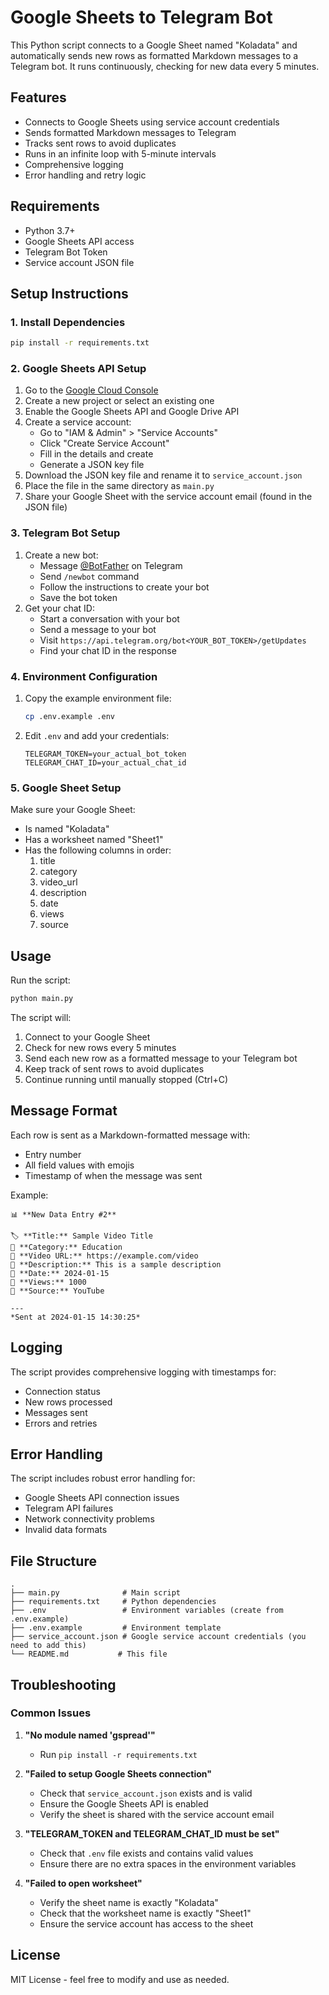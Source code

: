 # Google Sheets to Telegram Bot

This Python script connects to a Google Sheet named "Koladata" and automatically sends new rows as formatted Markdown messages to a Telegram bot. It runs continuously, checking for new data every 5 minutes.

## Features

- Connects to Google Sheets using service account credentials
- Sends formatted Markdown messages to Telegram
- Tracks sent rows to avoid duplicates
- Runs in an infinite loop with 5-minute intervals
- Comprehensive logging
- Error handling and retry logic

## Requirements

- Python 3.7+
- Google Sheets API access
- Telegram Bot Token
- Service account JSON file

## Setup Instructions

### 1. Install Dependencies

```bash
pip install -r requirements.txt
```

### 2. Google Sheets API Setup

1. Go to the [Google Cloud Console](https://console.cloud.google.com/)
2. Create a new project or select an existing one
3. Enable the Google Sheets API and Google Drive API
4. Create a service account:
   - Go to "IAM & Admin" > "Service Accounts"
   - Click "Create Service Account"
   - Fill in the details and create
   - Generate a JSON key file
5. Download the JSON key file and rename it to `service_account.json`
6. Place the file in the same directory as `main.py`
7. Share your Google Sheet with the service account email (found in the JSON file)

### 3. Telegram Bot Setup

1. Create a new bot:
   - Message [@BotFather](https://t.me/botfather) on Telegram
   - Send `/newbot` command
   - Follow the instructions to create your bot
   - Save the bot token
2. Get your chat ID:
   - Start a conversation with your bot
   - Send a message to your bot
   - Visit `https://api.telegram.org/bot<YOUR_BOT_TOKEN>/getUpdates`
   - Find your chat ID in the response

### 4. Environment Configuration

1. Copy the example environment file:
   ```bash
   cp .env.example .env
   ```
2. Edit `.env` and add your credentials:
   ```
   TELEGRAM_TOKEN=your_actual_bot_token
   TELEGRAM_CHAT_ID=your_actual_chat_id
   ```

### 5. Google Sheet Setup

Make sure your Google Sheet:
- Is named "Koladata"
- Has a worksheet named "Sheet1"
- Has the following columns in order:
  1. title
  2. category
  3. video_url
  4. description
  5. date
  6. views
  7. source

## Usage

Run the script:

```bash
python main.py
```

The script will:
1. Connect to your Google Sheet
2. Check for new rows every 5 minutes
3. Send each new row as a formatted message to your Telegram bot
4. Keep track of sent rows to avoid duplicates
5. Continue running until manually stopped (Ctrl+C)

## Message Format

Each row is sent as a Markdown-formatted message with:
- Entry number
- All field values with emojis
- Timestamp of when the message was sent

Example:
```
📊 **New Data Entry #2**

🏷️ **Title:** Sample Video Title
📂 **Category:** Education
🎥 **Video URL:** https://example.com/video
📝 **Description:** This is a sample description
📅 **Date:** 2024-01-15
👀 **Views:** 1000
🔗 **Source:** YouTube

---
*Sent at 2024-01-15 14:30:25*
```

## Logging

The script provides comprehensive logging with timestamps for:
- Connection status
- New rows processed
- Messages sent
- Errors and retries

## Error Handling

The script includes robust error handling for:
- Google Sheets API connection issues
- Telegram API failures
- Network connectivity problems
- Invalid data formats

## File Structure

```
.
├── main.py              # Main script
├── requirements.txt     # Python dependencies
├── .env                 # Environment variables (create from .env.example)
├── .env.example         # Environment template
├── service_account.json # Google service account credentials (you need to add this)
└── README.md           # This file
```

## Troubleshooting

### Common Issues

1. **"No module named 'gspread'"**
   - Run `pip install -r requirements.txt`

2. **"Failed to setup Google Sheets connection"**
   - Check that `service_account.json` exists and is valid
   - Ensure the Google Sheets API is enabled
   - Verify the sheet is shared with the service account email

3. **"TELEGRAM_TOKEN and TELEGRAM_CHAT_ID must be set"**
   - Check that `.env` file exists and contains valid values
   - Ensure there are no extra spaces in the environment variables

4. **"Failed to open worksheet"**
   - Verify the sheet name is exactly "Koladata"
   - Check that the worksheet name is exactly "Sheet1"
   - Ensure the service account has access to the sheet

## License

MIT License - feel free to modify and use as needed.